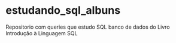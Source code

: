 # estudando_sql_albuns
Repositorio com queries que estudo SQL banco de dados do Livro Introdução à Linguagem SQL
